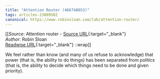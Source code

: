 ```yaml
---
title: "Attention Router (466748053)"
tags: articles-23869582
canonical: https://www.robinsloan.com/lab/attention-router/
---
```


[[_Source_: Attention router - [Source URL](https://www.robinsloan.com/lab/attention-router/){:target="_blank"}<br>
_Author_: Robin Sloan<br>
[Readwise URL](https://readwise.io/open/466748053){:target="_blank"}
::wrap]]

We feel rather than know (and many of us refuse to acknowledge) that power (that is, the ability to do things) has been separated from politics (that is, the ability to decide which things need to be done and given priority).
